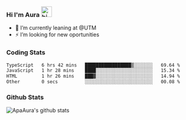 ### Hi I'm Aura <img src="https://user-images.githubusercontent.com/1303154/88677602-1635ba80-d120-11ea-84d8-d263ba5fc3c0.gif" width="28px" alt="hi">

- 🔭 I’m currently leaning at @UTM
- ⚡ I’m looking for new oportunities


### Coding Stats

<!--START_SECTION:waka-->

```txt
TypeScript   6 hrs 42 mins   █████████████████▒░░░░░░░   69.64 %
JavaScript   1 hr 28 mins    ████░░░░░░░░░░░░░░░░░░░░░   15.34 %
HTML         1 hr 26 mins    ███▓░░░░░░░░░░░░░░░░░░░░░   14.94 %
Other        0 secs          ░░░░░░░░░░░░░░░░░░░░░░░░░   00.08 %
```

<!--END_SECTION:waka-->

### Github Stats

![ApaAura's github stats](https://github-readme-stats.vercel.app/api?username=ApaAura&count_private=true&theme=tokyonight&hide=contribs,prs)

